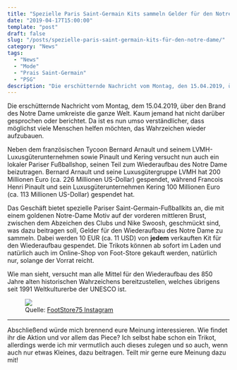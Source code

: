 ```yaml
---
title: "Spezielle Paris Saint-Germain Kits sammeln Gelder für den Notre Dame"
date: "2019-04-17T15:00:00"
template: "post"
draft: false
slug: "/posts/spezielle-paris-saint-germain-kits-für-den-notre-dame/"
category: "News"
tags:
  - "News"
  - "Mode"
  - "Prais Saint-Germain"
  - "PSG"
description: "Die erschütternde Nachricht vom Montag, den 15.04.2019, über den Brand des Notre Dame umkreiste die ganze Welt. Kaum jemand hat nicht darüber gesprochen oder berichtet. Da ist es nun umso verständlicher, dass möglichst viele Menschen helfen möchtet, das Wahrzeichen wieder aufzubauen."
---
```

Die erschütternde Nachricht vom Montag, dem 15.04.2019, über den Brand des Notre Dame umkreiste die ganze Welt. Kaum jemand hat nicht darüber gesprochen oder berichtet. Da ist es nun umso verständlicher, dass möglichst viele Menschen helfen möchten, das Wahrzeichen wieder aufzubauen.

Neben dem französischen Tycoon Bernard Arnault und seinem LVMH-Luxusgüterunternehmen sowie Pinault und Kering versucht nun auch ein lokaler Pariser Fußballshop, seinen Teil zum Wiederaufbau des Notre Dame beizutragen. Bernard Arnault und seine Luxusgütergruppe LVMH hat 200 Millionen Euro (ca. 226 Millionen US-Dollar) gespendet, während Francois Henri Pinault und sein Luxusgüterunternehmen Kering 100 Millionen Euro (ca. 113 Millionen US-Dollar) gespendet hat.

Das Geschäft bietet spezielle Pariser Saint-Germain-Fußballkits an, die mit einem goldenen Notre-Dame Motiv auf der vorderen mittleren Brust, zwischen dem Abzeichen des Clubs und Nike Swoosh, geschmückt sind, was dazu beitragen soll, Gelder für den Wiederaufbau des Notre Dame zu sammeln. Dabei werden 10 EUR (ca. 11 USD) von **jedem** verkauften Kit für den Wiederaufbau gespendet. Die Trikots können ab sofort im Laden und natürlich auch im Online-Shop von Foot-Store gekauft werden, natürlich nur, solange der Vorrat reicht.

Wie man sieht, versucht man alle Mittel für den Wiederaufbau des 850 Jahre alten historischen Wahrzeichens bereitzustellen, welches übrigens seit 1991 Weltkulturerbe der UNESCO ist.

<figure><img src='/media/paris-saint-germain-trikot-kit.png'><figcaption>Quelle: <a href='https://www.instagram.com/p/BwUfXTRFtyb/' target="_blank" rel="noopener">FootStore75 Instagram</a> </figcaption></figure>

---

Abschließend würde mich brennend eure Meinung interessieren. Wie findet ihr die Aktion und vor allem das Piece? Ich selbst habe schon ein Trikot, allerdings werde ich mir vermutlich auch dieses zulegen und so auch, wenn auch nur etwas Kleines, dazu beitragen. Teilt mir gerne eure Meinung dazu mit!